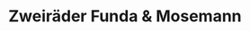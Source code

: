 ---
title: "Zweiräder Funda & Mosemann"
url: /borken/zweiraeder-funda-und-mosemann/
shop: Fahrrad
---